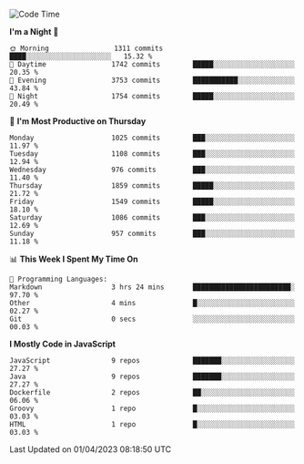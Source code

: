 <!--START_SECTION:waka-->
![Code Time](http://img.shields.io/badge/Code%20Time-1%2C292%20hrs%2016%20mins-blue)

**I'm a Night 🦉** 

```text
🌞 Morning                1311 commits        ████░░░░░░░░░░░░░░░░░░░░░   15.32 % 
🌆 Daytime                1742 commits        █████░░░░░░░░░░░░░░░░░░░░   20.35 % 
🌃 Evening                3753 commits        ███████████░░░░░░░░░░░░░░   43.84 % 
🌙 Night                  1754 commits        █████░░░░░░░░░░░░░░░░░░░░   20.49 % 
```
📅 **I'm Most Productive on Thursday** 

```text
Monday                   1025 commits        ███░░░░░░░░░░░░░░░░░░░░░░   11.97 % 
Tuesday                  1108 commits        ███░░░░░░░░░░░░░░░░░░░░░░   12.94 % 
Wednesday                976 commits         ███░░░░░░░░░░░░░░░░░░░░░░   11.40 % 
Thursday                 1859 commits        █████░░░░░░░░░░░░░░░░░░░░   21.72 % 
Friday                   1549 commits        █████░░░░░░░░░░░░░░░░░░░░   18.10 % 
Saturday                 1086 commits        ███░░░░░░░░░░░░░░░░░░░░░░   12.69 % 
Sunday                   957 commits         ███░░░░░░░░░░░░░░░░░░░░░░   11.18 % 
```


📊 **This Week I Spent My Time On** 

```text
💬 Programming Languages: 
Markdown                 3 hrs 24 mins       ████████████████████████░   97.70 % 
Other                    4 mins              █░░░░░░░░░░░░░░░░░░░░░░░░   02.27 % 
Git                      0 secs              ░░░░░░░░░░░░░░░░░░░░░░░░░   00.03 % 
```

**I Mostly Code in JavaScript** 

```text
JavaScript               9 repos             ███████░░░░░░░░░░░░░░░░░░   27.27 % 
Java                     9 repos             ███████░░░░░░░░░░░░░░░░░░   27.27 % 
Dockerfile               2 repos             ██░░░░░░░░░░░░░░░░░░░░░░░   06.06 % 
Groovy                   1 repo              █░░░░░░░░░░░░░░░░░░░░░░░░   03.03 % 
HTML                     1 repo              █░░░░░░░░░░░░░░░░░░░░░░░░   03.03 % 
```




 Last Updated on 01/04/2023 08:18:50 UTC
<!--END_SECTION:waka-->
